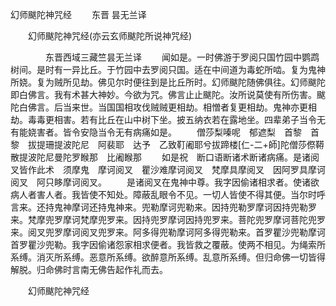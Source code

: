   幻师颰陀神咒经
　　东晋 昙无兰译




　　幻师颰陀神咒经(亦云玄师颰陀所说神咒经)

　　　　东晋西域三藏竺昙无兰译
　　闻如是。一时佛游于罗阅只国竹园中鹦鹉树间。是时有一异比丘。于竹园中去罗阅只国。适在中间道为毒蛇所啮。复为鬼神所娆。复为贼所见劫。佛见尔时便往到是比丘所时。幻师颰陀随佛俱往。幻师颰陀即白佛言。我有术甚大神妙。今欲为咒。佛言止止颰陀。汝所说莫使有所伤害。颰陀白佛言。后当来世。当国国相攻伐贼贼更相劫。相憎者复更相劫。鬼神亦更相劫。毒毒更相害。若有比丘在山中树下坐。披五纳衣若在露地坐。四辈弟子当令无有能娆害者。皆令安隐当令无有病痛如是。
　　僧莎梨嗪呢　郁遮梨　首黎　首黎　拔提珊提波陀尼　阿裴耶　达予　乙致靪阇耶兮拔蹄楼[仁-二+師]陀僧莎傺鞯　散提波陀尼曼陀罗睺那　比阇睺那
　　如是祝　断口语断诸术断诸病痛。是诸阅叉皆作此术　须摩鬼　摩诃阅叉　瞿沙难摩诃阅叉　梵摩具摩阅叉　因阿罗具摩诃阅叉　阿只眵摩诃阅叉。
　　是诸阅叉在鬼神中尊。我字因偷诸相求者。使诸欲病人者害人者。我皆使不知处。障蔽乱眼令不见。一切人皆使不得其便。当尔时呼言来。还持鬼神摩诃还持鬼神来。兜勒摩诃兜勒来。因持兜勒罗摩诃因持兜勒罗来。梵摩兜罗摩诃梵摩兜罗来。因持兜罗摩诃因持兜罗来。菩陀兜罗摩诃菩陀兜罗来。阅叉兜罗摩诃阅叉兜罗来。阿多得兜勒摩诃阿多得兜勒来。首罗瞿沙兜勒摩诃首罗瞿沙兜勒。我字因偷诸怨家相求便者。我皆救之覆蔽。使两不相见。为绳索所系缚。消灭所系缚。恶意所系缚。欲醉意所系缚。乱意所系缚。但归命佛一切皆得解脱。归命佛时言南无佛告起作礼而去。

　　幻师颰陀神咒经


